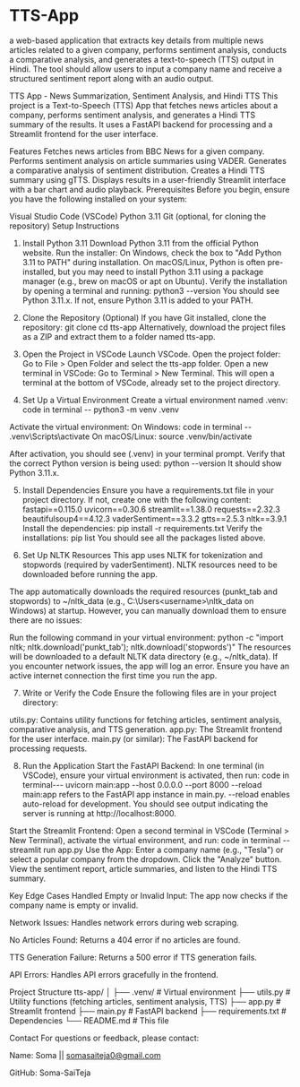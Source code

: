 # TTS-App
 a web-based application that extracts key details from multiple news articles related  to a given company, performs sentiment analysis, conducts a comparative analysis, and  generates a text-to-speech (TTS) output in Hindi. The tool should allow users to input a  company name and receive a structured sentiment report along with an audio output.

TTS App - News Summarization, Sentiment Analysis, and Hindi TTS
This project is a Text-to-Speech (TTS) App that fetches news articles about a company, performs sentiment analysis, and generates a Hindi TTS summary of the results. It uses a FastAPI backend for processing and a Streamlit frontend for the user interface.

Features
Fetches news articles from BBC News for a given company.
Performs sentiment analysis on article summaries using VADER.
Generates a comparative analysis of sentiment distribution.
Creates a Hindi TTS summary using gTTS.
Displays results in a user-friendly Streamlit interface with a bar chart and audio playback.
Prerequisites
Before you begin, ensure you have the following installed on your system:

Visual Studio Code (VSCode)
Python 3.11
Git (optional, for cloning the repository)
Setup Instructions
1. Install Python 3.11
Download Python 3.11 from the official Python website.
Run the installer:
On Windows, check the box to "Add Python 3.11 to PATH" during installation.
On macOS/Linux, Python is often pre-installed, but you may need to install Python 3.11 using a package manager (e.g., brew on macOS or apt on Ubuntu).
Verify the installation by opening a terminal and running:
python3 --version
You should see Python 3.11.x. If not, ensure Python 3.11 is added to your PATH.

2. Clone the Repository (Optional)
If you have Git installed, clone the repository:
git clone <repository-url>
cd tts-app
Alternatively, download the project files as a ZIP and extract them to a folder named tts-app.

3. Open the Project in VSCode
Launch VSCode.
Open the project folder:
Go to File > Open Folder and select the tts-app folder.
Open a new terminal in VSCode:
Go to Terminal > New Terminal. This will open a terminal at the bottom of VSCode, already set to the project directory.

4. Set Up a Virtual Environment
Create a virtual environment named .venv:
code in terminal -- python3 -m venv .venv

Activate the virtual environment:
On Windows:
code in terminal -- .venv\Scripts\activate
On macOS/Linux:
source .venv/bin/activate

After activation, you should see (.venv) in your terminal prompt.
Verify that the correct Python version is being used:
python --version
It should show Python 3.11.x.

5. Install Dependencies
Ensure you have a requirements.txt file in your project directory. If not, create one with the following content:
fastapi==0.115.0
uvicorn==0.30.6
streamlit==1.38.0
requests==2.32.3
beautifulsoup4==4.12.3
vaderSentiment==3.3.2
gtts==2.5.3
nltk==3.9.1
Install the dependencies:
pip install -r requirements.txt
Verify the installations:
pip list
You should see all the packages listed above.

6. Set Up NLTK Resources
This app uses NLTK for tokenization and stopwords (required by vaderSentiment). NLTK resources need to be downloaded before running the app.

The app automatically downloads the required resources (punkt_tab and stopwords) to ~/nltk_data (e.g., C:\Users\<username>\nltk_data on Windows) at startup. However, you can manually download them to ensure there are no issues:

Run the following command in your virtual environment:
python -c "import nltk; nltk.download('punkt_tab'); nltk.download('stopwords')"
The resources will be downloaded to a default NLTK data directory (e.g., ~/nltk_data).
If you encounter network issues, the app will log an error. Ensure you have an active internet connection the first time you run the app.

7. Write or Verify the Code
Ensure the following files are in your project directory:

utils.py: Contains utility functions for fetching articles, sentiment analysis, comparative analysis, and TTS generation.
app.py: The Streamlit frontend for the user interface.
main.py (or similar): The FastAPI backend for processing requests.

8. Run the Application
Start the FastAPI Backend: In one terminal (in VSCode), ensure your virtual environment is activated, then run:
code in terminal--- uvicorn main:app --host 0.0.0.0 --port 8000 --reload
main:app refers to the FastAPI app instance in main.py.
--reload enables auto-reload for development. You should see output indicating the server is running at http://localhost:8000.

Start the Streamlit Frontend: Open a second terminal in VSCode (Terminal > New Terminal), activate the virtual environment, and run:
code in terminal -- streamlit run app.py
Use the App:
Enter a company name (e.g., "Tesla") or select a popular company from the dropdown.
Click the "Analyze" button.
View the sentiment report, article summaries, and listen to the Hindi TTS summary.

Key Edge Cases Handled
Empty or Invalid Input: The app now checks if the company name is empty or invalid.

Network Issues: Handles network errors during web scraping.

No Articles Found: Returns a 404 error if no articles are found.

TTS Generation Failure: Returns a 500 error if TTS generation fails.

API Errors: Handles API errors gracefully in the frontend.

Project Structure
tts-app/
│
├── .venv/              # Virtual environment
├── utils.py            # Utility functions (fetching articles, sentiment analysis, TTS)
├── app.py              # Streamlit frontend
├── main.py             # FastAPI backend
├── requirements.txt    # Dependencies
└── README.md           # This file

Contact
For questions or feedback, please contact:

Name: Soma || somasaiteja0@gmail.com

GitHub: Soma-SaiTeja
